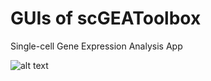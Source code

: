 # GUIs of scGEAToolbox
Single-cell Gene Expression Analysis App

![alt text](https://www.mathworks.com/matlabcentral/mlc-downloads/downloads/b282868e-8263-496e-b52a-29588685a3c6/b590d970-4886-4bc6-87f2-c07467dea006/images/screenshot.png)
